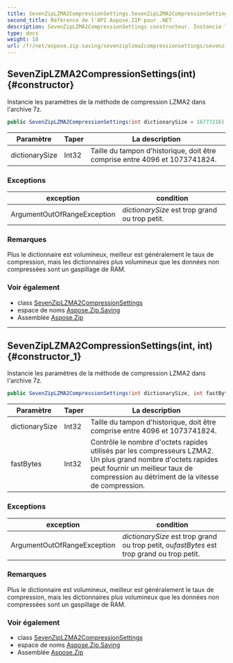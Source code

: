 ```yaml
---
title: SevenZipLZMA2CompressionSettings.SevenZipLZMA2CompressionSettings
second_title: Référence de l'API Aspose.ZIP pour .NET
description: SevenZipLZMA2CompressionSettings constructeur. Instancie les paramètres de la méthode de compression LZMA2 dans larchive 7z.
type: docs
weight: 10
url: /fr/net/aspose.zip.saving/sevenziplzma2compressionsettings/sevenziplzma2compressionsettings/
---
```

## SevenZipLZMA2CompressionSettings(int) {#constructor}

Instancie les paramètres de la méthode de compression LZMA2 dans l'archive 7z.

```csharp
public SevenZipLZMA2CompressionSettings(int dictionarySize = 16777216)
```

| Paramètre | Taper | La description |
| --- | --- | --- |
| dictionarySize | Int32 | Taille du tampon d'historique, doit être comprise entre 4096 et 1073741824. |

### Exceptions

| exception | condition |
| --- | --- |
| ArgumentOutOfRangeException | *dictionarySize* est trop grand ou trop petit. |

### Remarques

Plus le dictionnaire est volumineux, meilleur est généralement le taux de compression, mais les dictionnaires plus volumineux que les données non compressées sont un gaspillage de RAM.

### Voir également

* class [SevenZipLZMA2CompressionSettings](../)
* espace de noms [Aspose.Zip.Saving](../../sevenziplzma2compressionsettings/)
* Assemblée [Aspose.Zip](../../../)

---

## SevenZipLZMA2CompressionSettings(int, int) {#constructor_1}

Instancie les paramètres de la méthode de compression LZMA2 dans l'archive 7z.

```csharp
public SevenZipLZMA2CompressionSettings(int dictionarySize, int fastBytes = 32)
```

| Paramètre | Taper | La description |
| --- | --- | --- |
| dictionarySize | Int32 | Taille du tampon d'historique, doit être comprise entre 4096 et 1073741824. |
| fastBytes | Int32 | Contrôle le nombre d'octets rapides utilisés par les compresseurs LZMA2. Un plus grand nombre d'octets rapides peut fournir un meilleur taux de compression au détriment de la vitesse de compression. |

### Exceptions

| exception | condition |
| --- | --- |
| ArgumentOutOfRangeException | *dictionarySize* est trop grand ou trop petit, ou*fastBytes* est trop grand ou trop petit. |

### Remarques

Plus le dictionnaire est volumineux, meilleur est généralement le taux de compression, mais les dictionnaires plus volumineux que les données non compressées sont un gaspillage de RAM.

### Voir également

* class [SevenZipLZMA2CompressionSettings](../)
* espace de noms [Aspose.Zip.Saving](../../sevenziplzma2compressionsettings/)
* Assemblée [Aspose.Zip](../../../)


